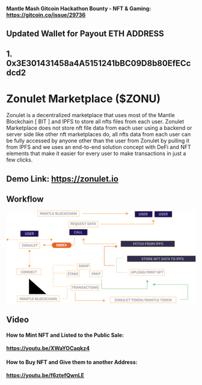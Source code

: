 #### **Mantle Mash Gitcoin Hackathon Bounty - NFT & Gaming: https://gitcoin.co/issue/29736**
## Updated Wallet for Payout ETH ADDRESS
## 1. 0x3E301431458a4A5151241bBC09D8b80EfECcdcd2

# Zonulet Marketplace ($ZONU)
Zonulet is a decentralized marketplace that uses most of the Mantle Blockchain [ BIT ] and IPFS to store all nfts files from each user. Zonulet Marketplace does not store nft file data from each user using a backend or server side like other nft marketplaces do, all nfts data from each user can be fully accessed by anyone other than the user from Zonulet by pulling it from IPFS and we uses an end-to-end solution concept with DeFi and NFT elements that make it easier for every user to make transactions in just a few clicks.

## **Demo Link: https://zonulet.io**

## **Workflow**

<p align="center">
<img src="../nft.png" />
</p>

## **Video**

#### **How to Mint NFT and Listed to the Public Sale:**
**https://youtu.be/XWaYOCaqkz4**

#### **How to Buy NFT and Give them to another Address:**
**https://youtu.be/f6ztefQwnLE**
